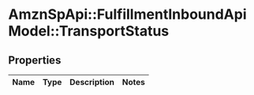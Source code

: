 # AmznSpApi::FulfillmentInboundApiModel::TransportStatus

## Properties
Name | Type | Description | Notes
------------ | ------------- | ------------- | -------------

